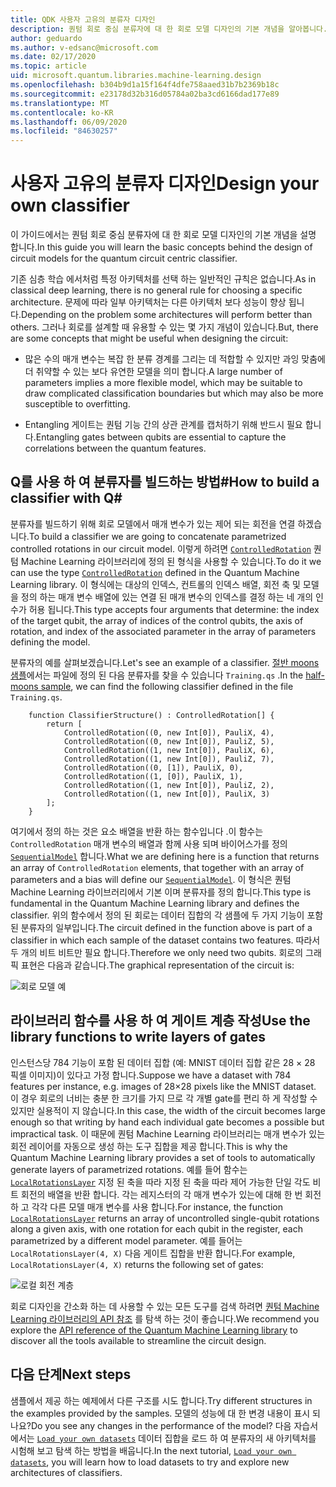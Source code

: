 ```yaml
---
title: QDK 사용자 고유의 분류자 디자인
description: 퀀텀 회로 중심 분류자에 대 한 회로 모델 디자인의 기본 개념을 알아봅니다.
author: geduardo
ms.author: v-edsanc@microsoft.com
ms.date: 02/17/2020
ms.topic: article
uid: microsoft.quantum.libraries.machine-learning.design
ms.openlocfilehash: b304b9d1a15f164f4dfe758aaed31b7b2369b18c
ms.sourcegitcommit: e23178d32b316d05784a02ba3cd6166dad177e89
ms.translationtype: MT
ms.contentlocale: ko-KR
ms.lasthandoff: 06/09/2020
ms.locfileid: "84630257"
---
```

# <a name="design-your-own-classifier"></a><span data-ttu-id="02bdb-103">사용자 고유의 분류자 디자인</span><span class="sxs-lookup"><span data-stu-id="02bdb-103">Design your own classifier</span></span>

<span data-ttu-id="02bdb-104">이 가이드에서는 퀀텀 회로 중심 분류자에 대 한 회로 모델 디자인의 기본 개념을 설명 합니다.</span><span class="sxs-lookup"><span data-stu-id="02bdb-104">In this guide you will learn the basic concepts behind the design of circuit models for the quantum circuit centric classifier.</span></span>

<span data-ttu-id="02bdb-105">기존 심층 학습 에서처럼 특정 아키텍처를 선택 하는 일반적인 규칙은 없습니다.</span><span class="sxs-lookup"><span data-stu-id="02bdb-105">As in classical deep learning, there is no general rule for choosing a specific architecture.</span></span> <span data-ttu-id="02bdb-106">문제에 따라 일부 아키텍처는 다른 아키텍처 보다 성능이 향상 됩니다.</span><span class="sxs-lookup"><span data-stu-id="02bdb-106">Depending on the problem some architectures will perform better than others.</span></span> <span data-ttu-id="02bdb-107">그러나 회로를 설계할 때 유용할 수 있는 몇 가지 개념이 있습니다.</span><span class="sxs-lookup"><span data-stu-id="02bdb-107">But, there are some concepts that might be useful when designing the circuit:</span></span>

- <span data-ttu-id="02bdb-108">많은 수의 매개 변수는 복잡 한 분류 경계를 그리는 데 적합할 수 있지만 과잉 맞춤에 더 취약할 수 있는 보다 유연한 모델을 의미 합니다.</span><span class="sxs-lookup"><span data-stu-id="02bdb-108">A large number of parameters implies a more flexible model, which may be suitable to draw complicated classification boundaries but which may also be more susceptible to overfitting.</span></span>

- <span data-ttu-id="02bdb-109">Entangling 게이트는 퀀텀 기능 간의 상관 관계를 캡처하기 위해 반드시 필요 합니다.</span><span class="sxs-lookup"><span data-stu-id="02bdb-109">Entangling gates between qubits are essential to capture the correlations between the quantum features.</span></span>

## <a name="how-to-build-a-classifier-with-q"></a><span data-ttu-id="02bdb-110">Q를 사용 하 여 분류자를 빌드하는 방법\#</span><span class="sxs-lookup"><span data-stu-id="02bdb-110">How to build a classifier with Q\#</span></span>

<span data-ttu-id="02bdb-111">분류자를 빌드하기 위해 회로 모델에서 매개 변수가 있는 제어 되는 회전을 연결 하겠습니다.</span><span class="sxs-lookup"><span data-stu-id="02bdb-111">To build a classifier we are going to concatenate parametrized controlled rotations in our circuit model.</span></span> <span data-ttu-id="02bdb-112">이렇게 하려면 [`ControlledRotation`](xref:microsoft.quantum.machinelearning.controlledrotation) 퀀텀 Machine Learning 라이브러리에 정의 된 형식을 사용할 수 있습니다.</span><span class="sxs-lookup"><span data-stu-id="02bdb-112">To do it we can use the type [`ControlledRotation`](xref:microsoft.quantum.machinelearning.controlledrotation) defined in the Quantum Machine Learning library.</span></span> <span data-ttu-id="02bdb-113">이 형식에는 대상의 인덱스, 컨트롤의 인덱스 배열, 회전 축 및 모델을 정의 하는 매개 변수 배열에 있는 연결 된 매개 변수의 인덱스를 결정 하는 네 개의 인수가 허용 됩니다.</span><span class="sxs-lookup"><span data-stu-id="02bdb-113">This type accepts four arguments that determine: the index of the target qubit, the array of indices of the control qubits, the axis of rotation, and index of the associated parameter in the array of parameters defining the model.</span></span>

<span data-ttu-id="02bdb-114">분류자의 예를 살펴보겠습니다.</span><span class="sxs-lookup"><span data-stu-id="02bdb-114">Let's see an example of a classifier.</span></span> <span data-ttu-id="02bdb-115">[절반 moons 샘플](https://github.com/microsoft/Quantum/tree/master/samples/machine-learning/half-moons)에서는 파일에 정의 된 다음 분류자를 찾을 수 있습니다 `Training.qs` .</span><span class="sxs-lookup"><span data-stu-id="02bdb-115">In the [half-moons sample](https://github.com/microsoft/Quantum/tree/master/samples/machine-learning/half-moons), we can find the following classifier defined in the file `Training.qs`.</span></span>

```qsharp
    function ClassifierStructure() : ControlledRotation[] {
        return [
            ControlledRotation((0, new Int[0]), PauliX, 4),
            ControlledRotation((0, new Int[0]), PauliZ, 5),
            ControlledRotation((1, new Int[0]), PauliX, 6),
            ControlledRotation((1, new Int[0]), PauliZ, 7),
            ControlledRotation((0, [1]), PauliX, 0),
            ControlledRotation((1, [0]), PauliX, 1),
            ControlledRotation((1, new Int[0]), PauliZ, 2),
            ControlledRotation((1, new Int[0]), PauliX, 3)
        ];
    }
 ```

<span data-ttu-id="02bdb-116">여기에서 정의 하는 것은 요소 배열을 반환 하는 함수입니다 .이 함수는 `ControlledRotation` 매개 변수의 배열과 함께 사용 되며 바이어스가를 정의 [`SequentialModel`](xref:microsoft.quantum.machinelearning.sequentialmodel) 합니다.</span><span class="sxs-lookup"><span data-stu-id="02bdb-116">What we are defining here is a function that returns an array of `ControlledRotation` elements, that together with an array of parameters and a bias will define our [`SequentialModel`](xref:microsoft.quantum.machinelearning.sequentialmodel).</span></span> <span data-ttu-id="02bdb-117">이 형식은 퀀텀 Machine Learning 라이브러리에서 기본 이며 분류자를 정의 합니다.</span><span class="sxs-lookup"><span data-stu-id="02bdb-117">This type is fundamental in the Quantum Machine Learning library and defines the classifier.</span></span> <span data-ttu-id="02bdb-118">위의 함수에서 정의 된 회로는 데이터 집합의 각 샘플에 두 가지 기능이 포함 된 분류자의 일부입니다.</span><span class="sxs-lookup"><span data-stu-id="02bdb-118">The circuit defined in the function above is part of a classifier in which each sample of the dataset contains two features.</span></span> <span data-ttu-id="02bdb-119">따라서 두 개의 비트 비트만 필요 합니다.</span><span class="sxs-lookup"><span data-stu-id="02bdb-119">Therefore we only need two qubits.</span></span> <span data-ttu-id="02bdb-120">회로의 그래픽 표현은 다음과 같습니다.</span><span class="sxs-lookup"><span data-stu-id="02bdb-120">The graphical representation of the circuit is:</span></span>

 ![회로 모델 예](~/media/circuit_model_1.PNG)

## <a name="use-the-library-functions-to-write-layers-of-gates"></a><span data-ttu-id="02bdb-122">라이브러리 함수를 사용 하 여 게이트 계층 작성</span><span class="sxs-lookup"><span data-stu-id="02bdb-122">Use the library functions to write layers of gates</span></span>

<span data-ttu-id="02bdb-123">인스턴스당 784 기능이 포함 된 데이터 집합 (예: MNIST 데이터 집합 같은 28 × 28 픽셀 이미지)이 있다고 가정 합니다.</span><span class="sxs-lookup"><span data-stu-id="02bdb-123">Suppose we have a dataset with 784 features per instance, e.g. images of 28×28 pixels like the MNIST dataset.</span></span> <span data-ttu-id="02bdb-124">이 경우 회로의 너비는 충분 한 크기를 가지 므로 각 개별 gate를 편리 하 게 작성할 수 있지만 실용적이 지 않습니다.</span><span class="sxs-lookup"><span data-stu-id="02bdb-124">In this case, the width of the circuit becomes large enough so that writing by hand each individual gate becomes a possible but impractical task.</span></span> <span data-ttu-id="02bdb-125">이 때문에 퀀텀 Machine Learning 라이브러리는 매개 변수가 있는 회전 레이어를 자동으로 생성 하는 도구 집합을 제공 합니다.</span><span class="sxs-lookup"><span data-stu-id="02bdb-125">This is why the Quantum Machine Learning library provides a set of tools to automatically generate layers of parametrized rotations.</span></span> <span data-ttu-id="02bdb-126">예를 들어 함수는 [`LocalRotationsLayer`](xref:microsoft.quantum.machinelearning.localrotationslayer) 지정 된 축을 따라 지정 된 축을 따라 제어 가능한 단일 각도 비트 회전의 배열을 반환 합니다. 각는 레지스터의 각 매개 변수가 있는에 대해 한 번 회전 하 고 각각 다른 모델 매개 변수를 사용 합니다.</span><span class="sxs-lookup"><span data-stu-id="02bdb-126">For instance, the function [`LocalRotationsLayer`](xref:microsoft.quantum.machinelearning.localrotationslayer) returns an array of uncontrolled single-qubit rotations along a given axis, with one rotation for each qubit in the register, each parametrized by a different model parameter.</span></span> <span data-ttu-id="02bdb-127">예를 들어는 `LocalRotationsLayer(4, X)` 다음 게이트 집합을 반환 합니다.</span><span class="sxs-lookup"><span data-stu-id="02bdb-127">For example, `LocalRotationsLayer(4, X)` returns the following set of gates:</span></span>

 ![로컬 회전 계층](~/media/local_rotations_layer.PNG)

<span data-ttu-id="02bdb-129">회로 디자인을 간소화 하는 데 사용할 수 있는 모든 도구를 검색 하려면 [퀀텀 Machine Learning 라이브러리의 API 참조](xref:microsoft.quantum.machinelearning) 를 탐색 하는 것이 좋습니다.</span><span class="sxs-lookup"><span data-stu-id="02bdb-129">We recommend you explore the [API reference of the Quantum Machine Learning library](xref:microsoft.quantum.machinelearning) to discover all the tools available to streamline the circuit design.</span></span>

## <a name="next-steps"></a><span data-ttu-id="02bdb-130">다음 단계</span><span class="sxs-lookup"><span data-stu-id="02bdb-130">Next steps</span></span>

 <span data-ttu-id="02bdb-131">샘플에서 제공 하는 예제에서 다른 구조를 시도 합니다.</span><span class="sxs-lookup"><span data-stu-id="02bdb-131">Try different structures in the examples provided by the samples.</span></span> <span data-ttu-id="02bdb-132">모델의 성능에 대 한 변경 내용이 표시 되나요?</span><span class="sxs-lookup"><span data-stu-id="02bdb-132">Do you see any changes in the performance of the model?</span></span> <span data-ttu-id="02bdb-133">다음 자습서에서는 [`Load your own datasets`](xref:microsoft.quantum.libraries.machine-learning.load) 데이터 집합을 로드 하 여 분류자의 새 아키텍처를 시험해 보고 탐색 하는 방법을 배웁니다.</span><span class="sxs-lookup"><span data-stu-id="02bdb-133">In the next tutorial, [`Load your own datasets`](xref:microsoft.quantum.libraries.machine-learning.load), you will learn how to load datasets to try and explore new architectures of classifiers.</span></span>
